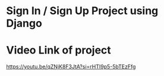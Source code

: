 # Sign In / Sign Up Project using Django

# Video Link of project
 
https://youtu.be/qZNjK8F3JtA?si=rHTI9p5-5bTEzFfg
